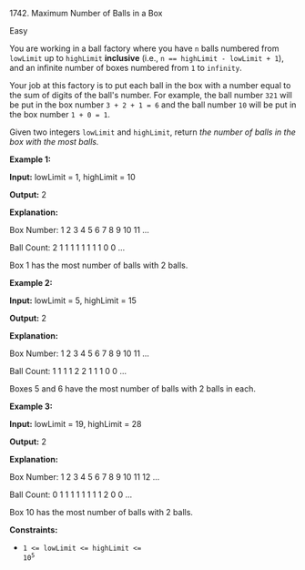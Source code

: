 1742\. Maximum Number of Balls in a Box

Easy

You are working in a ball factory where you have `n` balls numbered from `lowLimit` up to `highLimit` **inclusive** (i.e., `n == highLimit - lowLimit + 1`), and an infinite number of boxes numbered from `1` to `infinity`.

Your job at this factory is to put each ball in the box with a number equal to the sum of digits of the ball's number. For example, the ball number `321` will be put in the box number `3 + 2 + 1 = 6` and the ball number `10` will be put in the box number `1 + 0 = 1`.

Given two integers `lowLimit` and `highLimit`, return _the number of balls in the box with the most balls._

**Example 1:**

**Input:** lowLimit = 1, highLimit = 10

**Output:** 2

**Explanation:** 

Box Number: 1 2 3 4 5 6 7 8 9 10 11 ...

Ball Count: 2 1 1 1 1 1 1 1 1 0 0 ... 

Box 1 has the most number of balls with 2 balls.

**Example 2:**

**Input:** lowLimit = 5, highLimit = 15

**Output:** 2

**Explanation:** 

Box Number: 1 2 3 4 5 6 7 8 9 10 11 ...

Ball Count: 1 1 1 1 2 2 1 1 1 0 0 ... 

Boxes 5 and 6 have the most number of balls with 2 balls in each.

**Example 3:**

**Input:** lowLimit = 19, highLimit = 28

**Output:** 2

**Explanation:**

Box Number: 1 2 3 4 5 6 7 8 9 10 11 12 ... 

Ball Count: 0 1 1 1 1 1 1 1 1 2 0 0 ... 

Box 10 has the most number of balls with 2 balls.

**Constraints:**

*   <code>1 <= lowLimit <= highLimit <= 10<sup>5</sup></code>